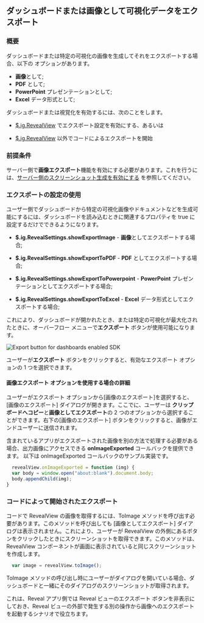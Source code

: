 ## ダッシュボードまたは画像として可視化データをエクスポート

### 概要

ダッシュボードまたは特定の可視化の画像を生成してそれをエクスポートする場合、以下の オプションがあります。

- **画像**として;
- **PDF** として;
- **PowerPoint** プレゼンテーションとして;
- **Excel** データ形式として;  

ダッシュボードまたは視覚化を有効するには、次のことをします。

  - [$.ig.RevealView](#enable-export-revealview) でエクスポート設定を有効にする、あるいは

  - [$.ig.RevealView](#programmatically-initiated-export) 以外でコードによるエクスポートを開始

### 前提条件

サーバー側で**画像エクスポート**機能を有効にする必要があります。これを行うには、[サーバー側のスクリーンショット生成を有効にする](~jp/developer/setup-configuration/setup-configuration-web.html#server-side-image-export) を参照してください。

<a name='enable-export-revealview'></a>
### エクスポートの設定の使用

ユーザー側でダッシュボードから特定の可視化画像やドキュメントなどを生成可能にするには、ダッシュボードを読み込むときに関連するプロパティを true に設定するだけでできるようになります。

- __$.ig.RevealSettings.showExportImage__ - **画像**としてエクスポートする場合;

- __$.ig.RevealSettings.showExportToPDF__ - **PDF** としてエクスポートする場合;

- __$.ig.RevealSettings.showExportToPowerpoint__ - **PowerPoint** プレゼンテーションとしてエクスポートする場合;

- __$.ig.RevealSettings.showExportToExcel__ - **Excel** データ形式としてエクスポートする場合;

これにより、ダッシュボードが開かれたとき、または特定の可視化が最大化されたときに、オーバーフロー メニューで**エクスポート** ボタンが使用可能になります。

![Export button for dashboards enabled
SDK](images/export-button-dashboard-SDK.png)

ユーザーが**エクスポート** ボタンをクリックすると、有効なエクスポート  オプションの 1 つを選択できます。

#### 画像エクスポート オプションを使用する場合の詳細

ユーザーがエクスポート オプションから\[画像のエクスポート\]を選択すると、\[画像のエクスポート\] ダイアログが開きます。ここでに、ユーザーは **クリップボードへコピー**と**画像としてエクスポート**の 2 つのオプションから選択することができます。右下の\[画像のエクスポート\] ボタンをクリックすると、画像がエンドユーザーに送信されます。

含まれているアプリがエクスポートされた画像を別の方法で処理する必要がある場合、出力画像にアクセスできる __onImageExported__ コールバックを提供できます。
以下は onImageExported コールバックのサンプル実装です。

``` js
  revealView.onImageExported = function (img) {
  var body = window.open("about:blank").document.body;
  body.appendChild(img);
}
```

<a name='programmatically-initiated-export'></a>
### コードによって開始されたエクスポート

コードで RevealView の画像を取得するには、ToImage メソッドを呼び出す必要があります。このメソッドを呼び出しても \[画像としてエクスポート\] ダイアログは表示されません。これにより、ユーザーが RevealView の外側にあるボタンをクリックしたときにスクリーンショットを取得できます。このメソッドは、RevealView コンポーネントが画面に表示されていると同じスクリーンショットを作成します。

``` js
  var image = revealView.toImage();
```

ToImage メソッドの呼び出し時にユーザーがダイアログを開いている場合、ダッシュボードと一緒にそのダイアログのスクリーンショットが取得されます。

これは、Reveal アプリ側では Reveal ビューのエクスポート ボタンを非表示にしておき、Reveal ビューの外部で発生する別の操作から画像へのエクスポートを起動するシナリオで役立ちます。
